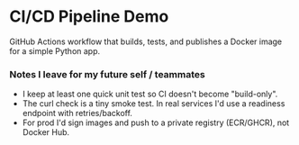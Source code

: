 # CI/CD Pipeline Demo

GitHub Actions workflow that builds, tests, and publishes a Docker image for a simple Python app.
### Notes I leave for my future self / teammates
- I keep at least one quick unit test so CI doesn't become "build-only".
- The curl check is a tiny smoke test. In real services I'd use a readiness endpoint with retries/backoff.
- For prod I'd sign images and push to a private registry (ECR/GHCR), not Docker Hub.
